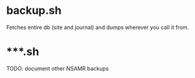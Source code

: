 # backup.sh
Fetches entire db (site and journal) and dumps wherever you call it from.

# ***.sh
TODO: document other NSAMR backups
